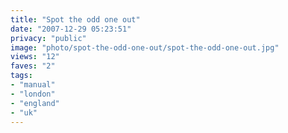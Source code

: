 ```yaml
---
title: "Spot the odd one out"
date: "2007-12-29 05:23:51"
privacy: "public"
image: "photo/spot-the-odd-one-out/spot-the-odd-one-out.jpg"
views: "12"
faves: "2"
tags:
- "manual"
- "london"
- "england"
- "uk"
---
```


